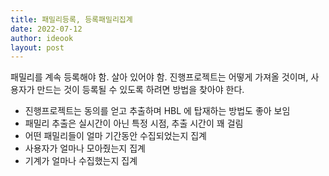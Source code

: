 ```yaml
---
title: 패밀리등록, 등록패밀리집계
date: 2022-07-12
author: ideook
layout: post
---
```


패밀리를 계속 등록해야 함. 살아 있어야 함. 진행프로젝트는 어떻게 가져올 것이며, 사용자가 만드는 것이 등록될 수 있도록 하려면 방법을 찾아야 한다. 

- 진행프로젝트는 동의를 얻고 추출하며 HBL 에 탑재하는 방법도 좋아 보임
- 패밀리 추출은 실시간이 아닌 특정 시점, 추출 시간이 꽤 걸림
- 어떤 패밀리들이 얼마 기간동안 수집되었는지 집계
- 사용자가 얼마나 모아줬는지 집계
- 기계가 얼마나 수집했는지 집계